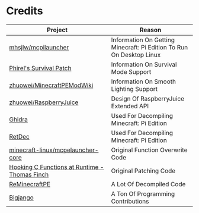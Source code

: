 # Credits
| Project | Reason |
| --- | --- |
| [mhsjlw/mcpilauncher](https://web.archive.org/web/20220727030722/https://github.com/mhsjlw/mcpilauncher/blob/master/trampoline/trampoline.c) | Information On Getting Minecraft: Pi Edition To Run On Desktop Linux |
| [Phirel's Survival Patch](https://www.minecraftforum.net/forums/minecraft-editions/minecraft-pi-edition/1960005-survival-mode-patch) | Information On Survival Mode Support |
| [zhuowei/MinecraftPEModWiki](https://github.com/zhuowei/MinecraftPEModWiki/wiki/How-some-unlocks-are-made) | Information On Smooth Lighting Support |
| [zhuowei/RaspberryJuice](https://github.com/zhuowei/RaspberryJuice) | Design Of RaspberryJuice Extended API |
| [Ghidra](https://ghidra-sre.org) | Used For Decompiling Minecraft: Pi Edition |
| [RetDec](https://retdec.com) | Used For Decompiling Minecraft: Pi Edition |
| [minecraft-linux/mcpelauncher-core](https://github.com/minecraft-linux/mcpelauncher-core/blob/6b5e17b5685a612143297ae4595bdd12327284f3/src/patch_utils.cpp#L42) | Original Function Overwrite Code |
| [Hooking C Functions at Runtime - Thomas Finch](http://thomasfinch.me/blog/2015/07/24/Hooking-C-Functions-At-Runtime.html) | Original Patching Code |
| [ReMinecraftPE](https://github.com/ReMinecraftPE/mcpe) | A Lot Of Decompiled Code |
| [Bigjango](https://github.com/Bigjango13) | A Ton Of Programming Contributions |
